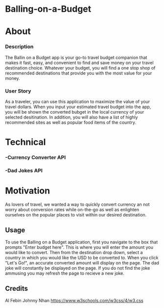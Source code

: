 # Balling-on-a-Budget

# About

###  Description
The Ballin on a Budget app is your go-to travel budget companion that makes it fast, easy, and convenient to find and save money on your travel destination choice. Whatever your budget, you will find a one stop shop of recommended destinations that provide you with the most value for your money.


### User Story
As a traveler, you can use this application to maximize the value of your travel dollars. When you input your estimated travel budget into the app, you will be shown the converted bubget in the local currency of your selected desitination. In addition, you will also have a list of highly recommended sites as well as popular food items of the country.

# Technical

### -Currency Converter API
### -Dad Jokes API

# Motivation

As lovers of travel, we wanted a way to quickly convert currency an not worry about conversion rates while on-the-go as well as enlighten ourselves on the popular places to visit within our desired destination.


## Usage
To use the Balling on a Budget application, first you navigate to the box that prompts "Enter budget here". This is where you will enter the amount you would like to convert. Then from the destination drop down, select a country in which you would like the USD to be converted to. When you click "Let's Go!", an accurate converted amount will display on the page. 
The dad joke will constantly be displayed on the page. If you do not find the joke ammusing you may refresh the page to recieve a new joke.

## Credits
Al
Febin
Johnny
Nhan
https://www.w3schools.com/w3css/4/w3.css